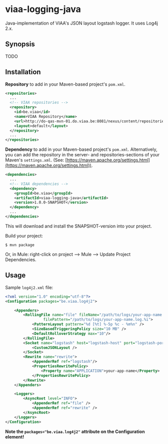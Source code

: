 # viaa-logging-java

Java-implementation of VIAA's JSON layout logstash logger. It uses Log4j 2.x.

## Synopsis

TODO

## Installation

**Repository** to add in your Maven-based project's ```pom.xml```.

```xml
<repositories>
  ...
  <!-- VIAA repositories -->
  <repository>
    <id>be.viaa</id>
    <name>VIAA Repository</name>
    <url>http://do-qas-mvn-01.do.viaa.be:8081/nexus/content/repositories/releases/</url>
    <layout>default</layout>
  </repository>
  ...
</repositories>
```

**Dependency** to add in your Maven-based project's ```pom.xml```. Alternatively, you can add the repository in the server- and repositories-sections of your Maven's ```settings.xml```. (See: [https://maven.apache.org/settings.html](https://maven.apache.org/settings.html)).

```xml
<dependencies>
  ...
  <!-- VIAA dependencies -->
  <dependency>
    <groupId>be.viaa</groupId>
    <artifactId>viaa-logging-java</artifactId>
    <version>1.0.0-SNAPSHOT</version>
  </dependency>
  ...
</dependencies>
```

This will download and install the SNAPSHOT-version into your project.

Build your project:

```$ mvn package```

Or, in Mule: right-click on project --> Mule --> Update Project Dependencies.

## Usage

Sample ```log4j2.xml``` file:

```xml
<?xml version="1.0" encoding="utf-8"?>
<Configuration packages="be.viaa.log4j2">

    <Appenders>
        <RollingFile name="file" fileName="/path/to/logs/your-app-name.log" 
                 filePattern="/path/to/logs/your-app-name.log.%i">
            <PatternLayout pattern="%d [%t] %-5p %c - %m%n" />
            <SizeBasedTriggeringPolicy size="10 MB" />
            <DefaultRolloverStrategy max="10"/>
        </RollingFile>
        <Socket name="logstash" host="logstash-host" port="logstash-port">
            <CustomJSONLayout />
        </Socket>
        <Rewrite name="rewrite">
            <AppenderRef ref="logstash"/>
            <PropertiesRewritePolicy>
                <Property name="APPLICATION">your-app-name</Property>
            </PropertiesRewritePolicy>
        </Rewrite>
    </Appenders>

    <Loggers>
        <AsyncRoot level="INFO">
            <AppenderRef ref="file" />
            <AppenderRef ref="rewrite" />
        </AsyncRoot>
    </Loggers>
</Configuration>
```

**Note the ```packages="be.viaa.log4j2"``` attribute on the Configuration element!**


